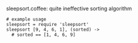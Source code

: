 sleepsort.coffee: quite ineffective sorting algorithm

```
# example usage
sleepsort = require 'sleepsort'
sleepsort [9, 4, 6, 1], (sorted) ->
  # sorted == [1, 4, 6, 9]
```